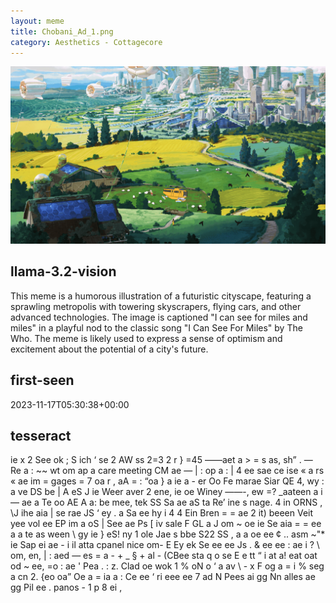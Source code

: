 ```yaml
---
layout: meme
title: Chobani_Ad_1.png
category: Aesthetics - Cottagecore
---
```


<div markdown="0"><a href="Chobani_Ad_1.png"><img class="photo" src="Chobani_Ad_1.png" /></a>

<h2>llama-3.2-vision</h2>
<p title="Llama-3.2-11B is a really good model that probably gets the visual details right but doesn't understand literary or media references, and often fails to accurately represent the physical arrangement of objects and the implied relationships between the objects.">This meme is a humorous illustration of a futuristic cityscape, featuring a sprawling metropolis with towering skyscrapers, flying cars, and other advanced technologies. The image is captioned &quot;I can see for miles and miles&quot; in a playful nod to the classic song &quot;I Can See For Miles&quot; by The Who. The meme is likely used to express a sense of optimism and excitement about the potential of a city&#x27;s future.</p>

<h2>first-seen</h2>
<p title="Because Git doesn't preserve file modification times, this metadata file contains the file's modification time when it was added to the library.">2023-11-17T05:30:38+00:00</p>

<h2>tesseract</h2>
<p title="Tesseract is often terrible and just gives a lot of nonsense characters, but it used to be the state of the art, and usually it is better at correctly representing text than llama-3.2-vision-11b.">ie x 2 See ok ; S ich ‘ se 2 AW ss 2=3 2 r &#125; =45 ——aet a &gt; = s as, sh” . — Re a : ~~ wt om ap a care meeting CM ae — | : op a : | 4 ee sae ce ise « a rs « ae im = gages = 7 oa r , aA = : “oa &#125; a ie a - er Oo Fe marae Siar QE 4, wy : a ve DS be | A eS J ie Weer aver 2 ene, ie oe Winey ——-, ew =? _aateen a i — ae a Te oo AE A a: be mee, tek SS Sa ae aS ta Re’ ine s nage. 4 in ORNS , \J ihe aia | se rae JS ‘ ey . a Sa ee hy i 4 4 Ein Bren = = ae 2 it) beeen Veit yee vol ee EP im a oS | See ae Ps [ iv sale F GL a J om ~ oe ie Se aia = = ee a a te as ween \ gy ie &#125; eS! ny 1 ole Jae s bbe S22 SS , a a oe ee ¢ .. asm ~&quot;* ie Sap ei ae - i il atta cpanel nice om- E Ey ek Se ee ee Js .  &amp; ee ee : ae i ? \ om, en, | : aed — es = a - + _ § + al - (CBee sta q o se E e tt “ i at a! eat oat od ~ ee, =o : ae &#x27; Pea . : z. Clad oe wok 1 % oN o ‘ a av \ - x F og a = i % seg a cn 2. &#123;eo oa” Oe a = ia a : Ce ee ‘ ri eee ee 7 ad N Pees ai gg Nn alles ae gg Pil ee . panos - 1 p 8 ei ,</p>

</div>

